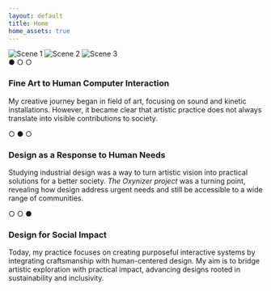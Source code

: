 ```yaml
---
layout: default
title: Home
home_assets: true
---
```


<!-- 페이지 전용 CSS, JS는 전역 레이아웃에 이미 링크됨 -->

<div class="scroll-track">
  <section class="sticky-stage">
    <div class="stage">
      <!-- 9:16 프레임 -->
      <div class="frame">
        <img class="scene" id="scene1" src="{{'/assets/img/index1.png'}}" alt="Scene 1">
        <img class="scene" id="scene2" src="{{'/assets/img/index2.png'}}" alt="Scene 2">
        <img class="scene" id="scene3" src="{{'/assets/img/index3.png'}}" alt="Scene 3">
      </div>
      <aside class="sidecopy" aria-live="polite">
        <div class="copy" id="text1">
        ● ○ ○ 
        <h3>Fine Art to Human Computer Interaction</h3>
        <p> My creative journey began in field of art, focusing on sound and kinetic  installations. However, it became clear that artistic practice does not always translate into visible contributions to society.
        </p>
        </div>
        <div class="copy" id="text2">
        ○ ● ○
        <h3>Design as a Response to Human Needs</h3>
        <p>Studying industrial design was a way to turn artistic vision into practical solutions for a better society. <em> The Oxynizer project </em> was a turning point, revealing how design address urgent needs and still be accessible to a wide range of communities.</p>
        </div>
        <div class="copy" id="text3">
          ○ ○ ●
        <h3>Design for Social Impact</h3>
        <p>Today, my practice focuses on creating purposeful interactive systems by integrating craftsmanship with human-centered design. My aim is to bridge artistic exploration with practical impact, advancing designs rooted in sustainability and inclusivity.</p>
        </div>
      </aside>
    </div>
  </section>
</div>

<!--
  // iOS 주소창 수축/확장 대응(필요시 사용)
  // 주석 해제하면 실제 뷰포트 px로 강제 고정됩니다.
 
  <script>
  const setVH = () => {
    const h = window.innerHeight;
    document.querySelectorAll('#home-snap, .panel').forEach(el => el.style.height = h + 'px');
  };
  window.addEventListener('resize', setVH, { passive: true });
  setVH();
  </scrip. Each project is guided by the belief that good dest>
  -->
